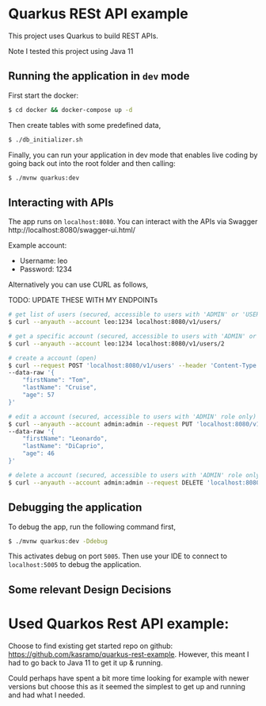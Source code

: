 # Quarkus RESt API example

This project uses Quarkus to build REST APIs.

Note I tested this project using Java 11

## Running the application in `dev` mode

First start the docker:

```bash
$ cd docker && docker-compose up -d
```

Then create tables with some predefined data,

```bash
$ ./db_initializer.sh
```

Finally, you can run your application in dev mode that enables live coding by going back out into the root folder and then calling:

```bash
$ ./mvnw quarkus:dev
```

## Interacting with APIs

The app runs on `localhost:8080`. You can interact with the APIs via Swagger http://localhost:8080/swagger-ui.html/

Example account:
 - Username: leo
 - Password: 1234

Alternatively you can use CURL as follows,

TODO: UPDATE THESE WITH MY ENDPOINTs


```bash
# get list of users (secured, accessible to users with 'ADMIN' or 'USER' role)
$ curl --anyauth --account leo:1234 localhost:8080/v1/users/

# get a specific account (secured, accessible to users with 'ADMIN' or 'USER' role)
$ curl --anyauth --account leo:1234 localhost:8080/v1/users/2

# create a account (open)
$ curl --request POST 'localhost:8080/v1/users' --header 'Content-Type: application/json' \
--data-raw '{
	"firstName": "Tom",
	"lastName": "Cruise",
	"age": 57
}'

# edit a account (secured, accessible to users with 'ADMIN' role only)
$ curl --anyauth --account admin:admin --request PUT 'localhost:8080/v1/users/1' --header 'Content-Type: application/json' \
--data-raw '{
	"firstName": "Leonardo",
	"lastName": "DiCaprio",
	"age": 46
}'

# delete a account (secured, accessible to users with 'ADMIN' role only)
$ curl --anyauth --account admin:admin --request DELETE 'localhost:8080/v1/users/2'
```

## Debugging the application

To debug the app, run the following command first,

```bash
$ ./mvnw quarkus:dev -Ddebug
```

This activates debug on port `5005`. Then use your IDE to connect to `localhost:5005` to debug the application.


## Some relevant Design Decisions

# Used Quarkos Rest API example:
Choose to find existing get started repo on github: https://github.com/kasramp/quarkus-rest-example. 
However, this meant I had to go back to Java 11 to get it up & running.

Could perhaps have spent a bit more time looking for example with newer versions 
but choose this as it seemed the simplest to get up and running and had what I needed.
